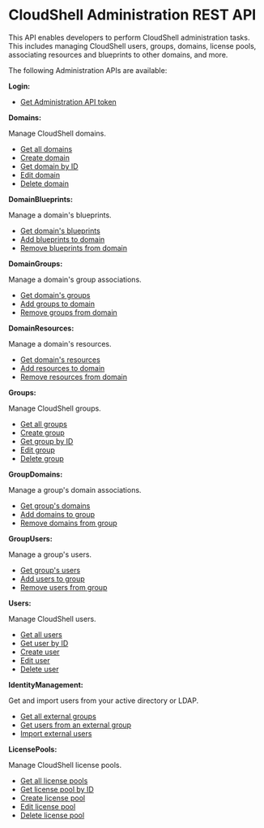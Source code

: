 # CloudShell Administration REST API

This API enables developers to perform CloudShell administration tasks. This includes managing CloudShell users, groups, domains, license pools, associating resources and blueprints to other domains, and more.

The following Administration APIs are available:

**Login:**

- [Get Administration API token](./get-admin-api-token.md)

**Domains:**

Manage CloudShell domains.

- [Get all domains](./get-all-domains.md)
- [Create domain](./create-domain.md)
- [Get domain by ID](./get-domain-by-id.md)
- [Edit domain](./edit-domain.md)
- [Delete domain](./delete-domain.md)

**DomainBlueprints:**

Manage a domain's blueprints.

- [Get domain's blueprints](./get-domain-blueprints.md)
- [Add blueprints to domain](./add-blueprints-to-domain.md)
- [Remove blueprints from domain](./remove-blueprint-from-domain.md)

**DomainGroups:**

Manage a domain's group associations.

- [Get domain's groups](./get-domain-groups.md)
- [Add groups to domain](./add-groups-to-domain.md)
- [Remove groups from domain](./remove-groups-from-domain.md)

**DomainResources:**

Manage a domain's resources.

- [Get domain's resources](./get-domain-resources.md)
- [Add resources to domain](./add-resource-to-domain.md)
- [Remove resources from domain](./remove-resource-from-domain.md)

**Groups:**

Manage CloudShell groups.

- [Get all groups](./get-all-groups.md)
- [Create group](./create-group.md)
- [Get group by ID](./get-group-by-id.md)
- [Edit group](./edit-group.md)
- [Delete group](./delete-group.md)

**GroupDomains:**

Manage a group's domain associations.

- [Get group's domains](./get-group-domains.md)
- [Add domains to group](./add-domains-to-group.md)
- [Remove domains from group](./remove-domains-from-group.md)

**GroupUsers:**

Manage a group's users.

- [Get group's users](./get-group-users.md)
- [Add users to group](./add-users-to-group.md)
- [Remove users from group](./remove-users-from-group.md)

**Users:**

Manage CloudShell users.

- [Get all users](./get-all-users.md)
- [Get user by ID](./get-user-by-id.md)
- [Create user](./create-user.md)
- [Edit user](./edit-user.md)
- [Delete user](./delete-user.md)

**IdentityManagement:**

Get and import users from your active directory or LDAP.

- [Get all external groups](./get-all-external-groups.md)
- [Get users from an external group](./get-users-from-an-external-group.md)
- [Import external users](./import-external-users.md)

**LicensePools:**

Manage CloudShell license pools.

- [Get all license pools](./get-all-license-pools.md)
- [Get license pool by ID](./get-license-pool-by-id.md)
- [Create license pool](./create-license-pool.md)
- [Edit license pool](./edit-license-pool.md)
- [Delete license pool](./delete-license-pool.md)